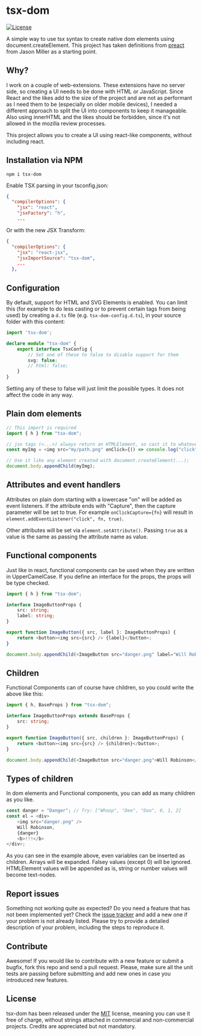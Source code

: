 # tsx-dom

[![License](https://img.shields.io/badge/License-MIT-blue.svg)](https://github.com/Lusito/tsx-dom/blob/master/LICENSE)

A simple way to use tsx syntax to create native dom elements using document.createElement.
This project has taken definitions from [preact](https://github.com/developit/preact) from Jason Miller as a starting point.

## Why?

I work on a couple of web-extensions. These extensions have no server side, so creating a UI needs to be done with HTML or JavaScript. Since React and the likes add to the size of the project and are not as performant as I need them to be (especially on older mobile devices), I needed a different approach to split the UI into components to keep it manageable.
Also using innerHTML and the likes should be forbidden, since it's not allowed in the mozilla review processes.

This project allows you to create a UI using react-like components, without including react.

## Installation via NPM

```npm i tsx-dom```

Enable TSX parsing in your tsconfig.json:

```json
{
  "compilerOptions": {
    "jsx": "react",
    "jsxFactory": "h",
    ...
```

Or with the new JSX Transform:

```json
{
  "compilerOptions": {
    "jsx": "react-jsx",
    "jsxImportSource": "tsx-dom",
    ...
  },
```

## Configuration

By default, support for HTML and SVG Elements is enabled. You can limit this
(for example to do less casting or to prevent certain tags from being used)
by creating a `d.ts` file (e.g. `tsx-dom-config.d.ts`), in your source folder with this content:

```ts
import 'tsx-dom';

declare module "tsx-dom" {
    export interface TsxConfig {
        // Set one of these to false to disable support for them
        svg: false;
        // html: false;
    }
}
```

Setting any of these to false will just limit the possible types. It does not affect the code in any way.

## Plain dom elements

```TypeScript
// This import is required
import { h } from "tsx-dom";

// jsx tags (<...>) always return an HTMLElement, so cast it to whatever type you need
const myImg = <img src="my/path.png" onClick={() => console.log("click")} /> as HTMLImageElement;

// Use it like any element created with document.createElement(...);
document.body.appendChild(myImg);
```

## Attributes and event handlers

Attributes on plain dom starting with a lowercase "on" will be added as event listeners. If the attribute ends with "Capture", then the capture parameter will be set to true. For example `onClickCapture={fn}` will result in `element.addEventListener("click", fn, true)`.

Other attributes will be set via `element.setAttribute()`. Passing `true` as a value is the same as passing the attribute name as value.

## Functional components

Just like in react, functional components can be used when they are written in UpperCamelCase.
If you define an interface for the props, the props will be type checked.

```TypeScript
import { h } from "tsx-dom";

interface ImageButtonProps {
    src: string;
    label: string;
}

export function ImageButton({ src, label }: ImageButtonProps) {
    return <button><img src={src} /> {label}</button>;
}

document.body.appendChild(<ImageButton src="danger.png" label="Will Robinson"/>);
```

## Children

Functional Components can of course have children, so you could write the above like this:

```TypeScript
import { h, BaseProps } from "tsx-dom";

interface ImageButtonProps extends BaseProps {
    src: string;
}

export function ImageButton({ src, children }: ImageButtonProps) {
    return <button><img src={src} /> {children}</button>;
}

document.body.appendChild(<ImageButton src="danger.png">Will Robinson</ImageButton>);
```

## Types of children

In dom elements and Functional components, you can add as many children as you like.

```TypeScript
const danger = "Danger"; // Try: ["Whoop", "Dee", "Doo", 0, 1, 2]
const el = <div>
    <img src="danger.png" />
    Will Robinson,
    {danger}
    <b>!!!</b>
</div>;
```

As you can see in the example above, even variables can be inserted as children. Arrays will be expanded. Falsey values (except 0) will be ignored. HTMLElement values will be appended as is, string or number values will become text-nodes.

## Report issues

Something not working quite as expected? Do you need a feature that has not been implemented yet? Check the [issue tracker](https://github.com/Lusito/tsx-dom/issues) and add a new one if your problem is not already listed. Please try to provide a detailed description of your problem, including the steps to reproduce it.

## Contribute

Awesome! If you would like to contribute with a new feature or submit a bugfix, fork this repo and send a pull request. Please, make sure all the unit tests are passing before submitting and add new ones in case you introduced new features.

## License

tsx-dom has been released under the [MIT](https://github.com/Lusito/tsx-dom/blob/master/LICENSE) license, meaning you
can use it free of charge, without strings attached in commercial and non-commercial projects. Credits are appreciated but not mandatory.
